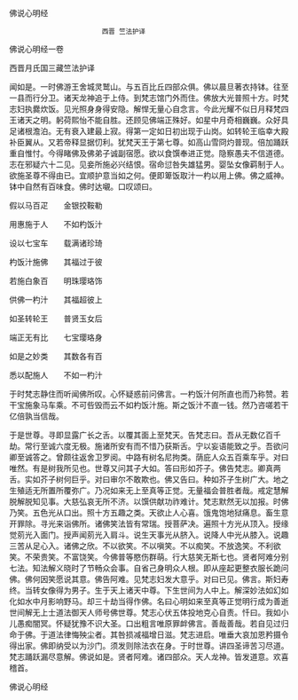   佛说心明经  

                        　　西晋 竺法护译  

佛说心明经一卷  

西晋月氏国三藏竺法护译  

闻如是。一时佛游王舍城灵鹫山。与五百比丘四部众俱。佛以晨旦著衣持钵。往至一县而行分卫。诸天龙神追于上侍。到梵志馆门外而住。佛放大光普照十方。时梵志妇执爨炊饭。见光照身身得安隐。解悍无量心自念言。今此光耀不似日月释梵四王诸天之明。躬荷熙怡不能自胜。还顾见佛端正殊好。如星中月奇相巍巍。众好具足诸根澹泊。无有衰入建最上寂。得第一定如日初出现于山岗。如转轮王临幸大殿补臣翼从。又若帝释显据忉利。犹梵天王于第七尊。如高山雪冏灼普现。倍加踊跃重自惟忖。今得睹佛及佛弟子诚副宿愿。欲以食馔奉进正觉。隐察愚夫不信道德。志在邪疑六十二见。见妾所施必兴结恨。宿命愆咎失雄猛男。婴坠女像羁制于人。欲施圣尊不得由已。宜顺护意当如之何。便即箄饭取汁一杓以用上佛。佛之威神。钵中自然有百味食。佛时达嚫。口叹颂曰。  

假以马百疋　　金银挍鞍勒  

用惠施于人　　不如杓饭汁  

设以七宝车　　载满诸珍琦  

杓饭汁施佛　　其福过于彼  

若施白象百　　明珠璎珞饰  

供佛一杓汁　　其福超彼上  

如圣转轮王　　普贤玉女后  

端正无有比　　七宝璎珞身  

如是之妙类　　其数各有百  

悉以配施人　　不如一杓汁  

于时梵志静住而听闻佛所叹。心怀疑惑前问佛言。一杓饭汁何所直也而乃称赞。若干宝施象马车乘。不可呰毁而云不如杓饭汁施。斯之饭汁不直一钱。然乃咨嗟若干亿倍孰当信哉。  

于是世尊。寻即显露广长之舌。以覆其面上至梵天。告梵志曰。吾从无数亿百千劫。常行至诚六度无极。施诸所安有而不惜乃获斯舌。宁以妄语能致之乎。吾欲问卿至诚答之。曾颇往返舍卫罗阅。中路有树名尼拘类。荫庇人众五百乘车乎。对曰唯然。有是树我所见也。世尊又问其子大如。答曰形如芥子。佛告梵志。卿真两舌。实如芥子树何巨乎。对曰审尔不敢欺也。佛又告曰。种如芥子生树广大。地之生殖适无所置所覆弥广。乃况如来无上至真等正觉。无量福会普胜者哉。戒定慧解脱解脱知见事。大慈弘哀无所不济。以馔供献功祚难计。梵志默然无以加报。时佛乃笑。五色光从口出。照十方五趣之类。天欲止人心喜。饿鬼饱地狱痛息。畜生意开罪除。寻光来诣佛所。诸佛笑法皆有常瑞。授菩萨决。遍照十方光从顶入。授缘觉莂光入面门。授声闻莂光入肩斗。说生天事光从脐入。说降人中光从膝入。说趣三苦从足心入。诸佛之欣。不以欲笑。不以嗔笑。不以痴笑。不放逸笑。不利欲笑。不荣贵笑。不富饶笑。今佛普等愍伤群萌。行大慈笑无斯七也。贤者阿难分别七法。知法解义晓时了节畅众会事。自省己身明众人根。即从座起更整衣服长跪问佛。佛何因笑愿说其意。佛告阿难。见梵志妇发大意乎。对曰已见。佛言。斯妇寿终。当转女像得为男子。生于天上诸天中尊。下生世间为人中上。解深妙法如幻如化如水中月影响野马。却三十劫当得作佛。名曰心明如来至真等正觉明行成为善逝世间解无上士道法御天人师号佛世尊。梵志心伏五体投地克心自责。忏曰。我如小儿愚痴闇冥。怀疑犹豫不识大圣。口出粗言唯原罪衅佛言。善哉善哉。若自见过归命于佛。于道法律悔殃尘者。其咎损减福增日滋。梵志进启。唯垂大哀加恩矜摄令得出家。佛即纳受以为沙门。须发则除法衣在身。于时世尊。讲四圣谛苦习尽道。梵志踊跃漏尽意解。佛说如是。贤者阿难。诸四部众。天人龙神。皆发道意。欢喜稽首。  

佛说心明经  
